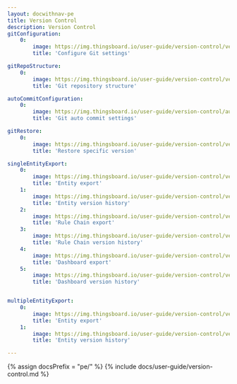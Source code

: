 ```yaml
---
layout: docwithnav-pe
title: Version Control
description: Version Control
gitConfiguration:
    0:
        image: https://img.thingsboard.io/user-guide/version-control/version-control-1-pe.png 
        title: 'Configure Git settings'

gitRepoStructure:
    0:
        image: https://img.thingsboard.io/user-guide/version-control/version-control-4-pe.png 
        title: 'Git repository structure'

autoCommitConfiguration:
    0:
        image: https://img.thingsboard.io/user-guide/version-control/auto-commit-settings-1-pe.png
        title: 'Git auto commit settings'

gitRestore:
    0:
        image: https://img.thingsboard.io/user-guide/version-control/version-control-5-pe.png
        title: 'Restore specific version'

singleEntityExport:
    0:
        image: https://img.thingsboard.io/user-guide/version-control/version-control-devices-1-pe.png
        title: 'Entity export'
    1:
        image: https://img.thingsboard.io/user-guide/version-control/version-control-devices-2-pe.png
        title: 'Entity version history' 
    2:
        image: https://img.thingsboard.io/user-guide/version-control/version-control-rule-chain-1-pe.png
        title: 'Rule Chain export'
    3:
        image: https://img.thingsboard.io/user-guide/version-control/version-control-rule-chain-2-pe.png
        title: 'Rule Chain version history'
    4:
        image: https://img.thingsboard.io/user-guide/version-control/version-control-dashboard-1-pe.png
        title: 'Dashboard export'
    5:
        image: https://img.thingsboard.io/user-guide/version-control/version-control-dashboard-2-pe.png
        title: 'Dashboard version history'


multipleEntityExport:
    0:
        image: https://img.thingsboard.io/user-guide/version-control/version-control-2-pe.png
        title: 'Entity export'
    1:
        image: https://img.thingsboard.io/user-guide/version-control/version-control-3-pe.png
        title: 'Entity version history'

---
```


{% assign docsPrefix = "pe/" %}
{% include docs/user-guide/version-control.md %}